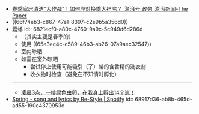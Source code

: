- [春季家居清洁“大作战”！如何应对换季大扫除？_澎湃号·政务_澎湃新闻-The Paper](https://www.thepaper.cn/newsDetail_forward_30261111)
- ((66f74eb3-c867-47e1-8397-c2e9b5a356d0))
- 荔蝽
  id:: 6821ecf0-a80c-4760-9a9c-5c949d6d286d
	- （其实主要是春季的）
	- 使用 ((65e3ec4c-c589-46b3-ab26-07a9aec32547))
	- 室内晾晒
	- 如需在室外晾晒
		- 尝试停止使用可能吸引（了）蝽的含香精的洗衣剂
		- 收衣物时检查（避免在不知情时孵化）
	- ---
	- [凌晨3点，一排绿色虫卵，在我身上孵出14个崽！](https://www.nfnews.com/content/K3BD84OZoY.html)
- [Spring - song and lyrics by Re-Style | Spotify](https://open.spotify.com/track/7fO3WgLclWJ6dkoLb0nkBh?si=73fb1cbe070c4a14)
  id:: 68917d36-ab8b-465d-ad55-190c4370953c